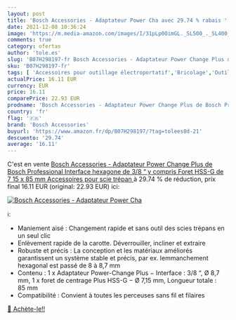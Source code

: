```yaml
---
layout: post
title: 'Bosch Accessories - Adaptateur Power Cha avec 29.74 % rabais '
date: 2021-12-08 10:36:24
image: 'https://m.media-amazon.com/images/I/31pLp0OimGL._SL500_._SL400_.jpg'
comments: true
category: ofertas
author: 'tole.es'
slug: 'B07H298197-fr Bosch Accessories - Adaptateur Power Change Plus de Bosch...'
sku: 'B07H298197-fr'
tags: [ 'Accessoires pour outillage électroportatif','Bricolage','Outillage à main et électroportatif','Scie-cloches','bosch accessories', ]
actualPrice: 16.11 EUR
currency: EUR
price: 16.11
comparePrice: 22.93 EUR
prodname: 'Bosch Accessories - Adaptateur Power Change Plus de Bosch Professional  Interface hexagone de 3/8 “  y compris Foret HSS-G de 7 15 x 85 mm  Accessoires pour scie trépan '
country: 'fr'
flag: '🇫🇷'
brand: 'Bosch Accessories'
buyurl: 'https://www.amazon.fr/dp/B07H298197/?tag=tolees0d-21'
descuento: '29.74'
average: '16.11'
---
```


C'est en vente [Bosch Accessories - Adaptateur Power Change Plus de Bosch Professional  Interface hexagone de 3/8 “  y compris Foret HSS-G de 7 15 x 85 mm  Accessoires pour scie trépan ](https://www.amazon.fr/dp/B07H298197/?tag=tolees0d-21)  à  29.74 % de réduction, prix final  16.11 EUR (original: 22.93 EUR) ici:

[![Bosch Accessories - Adaptateur Power Cha](https://m.media-amazon.com/images/I/31pLp0OimGL._SL500_._SL400_.jpg)](https://www.amazon.fr/dp/B07H298197/?tag=tolees0d-21)

ℹ️:

- Maniement aisé : Changement rapide et sans outil des scies trépans en un seul clic
- Enlèvement rapide de la carotte. Déverrouiller, incliner et extraire
- Robuste et précis : La conception et les matériaux améliorés garantissent un système stable et précis, par ex. lemmanchement hexagonal est passé de 8 à 8,7 mm
- Contenu : 1 x Adaptateur Power-Change Plus − Interface : 3/8 “, Ø 8,7 mm, 1 x foret de centrage Plus HSS-G − Ø 7,15 mm, Longueur totale : 85 mm
- Compatibilité : Convient à toutes les perceuses sans fil et filaires

[🛒 Achète-le!!](https://www.amazon.fr/dp/B07H298197/?tag=tolees0d-21)
